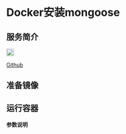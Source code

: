 # **Docker安装mongoose** #
## 服务简介 ##

 

 <img src="https://github.com/favicon.ico" width = "20" alt="Github" align=center />

[ Github ](https://github.com/Automattic/mongoose)
## 准备镜像 ##
## 运行容器 ##
#### 参数说明 ####